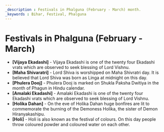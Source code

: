 ```yaml
---
_description : Festivals in Phalguna (February - March) month.
_keywords : Bihar, Festival, Phalguna
---
```


# Festivals in Phalguna (February - March)

- **[Vijaya Ekadashi]** - Vijaya Ekadashi is one of the twenty four Ekadashi vrats which are observed to seek blessing of Lord Vishnu.
- **[Maha Shivaratri]** - Lord Shiva is worshipped on Maha Shivratri day. It is believed that Lord Shiva was born as Linga at midnight on this day.
- **[Phulera Dooj]** - Phulera Dooj is marked on Shukla Paksha Dwitiya in the month of Phagun in Hindu calendar.
- **[Amalaki Ekadashi]** - Amalaki Ekadashi is one of the twenty four Ekadashi vrats which are observed to seek blessing of Lord Vishnu.
- **[Holika Dahan]** - On the eve of Holika Dahan huge bonfires are lit to commemorate the burning of the Demoness Holika, the sister of Demon Hiranyakashipu.
- **[Holi]** - Holi is also known as the festival of colours. On this day people throw coloured powder and coloured water on each other.
